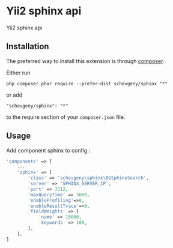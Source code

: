 Yii2 sphinx api
===============
Yii2 sphinx api

Installation
------------

The preferred way to install this extension is through [composer](http://getcomposer.org/download/).

Either run

```
php composer.phar require --prefer-dist schevgeny/sphinx "*"
```

or add

```
"schevgeny/sphinx": "*"
```

to the require section of your `composer.json` file.


Usage
-----

Add component sphinx to config  :
```php
'components' => [
    ...
    'sphinx' => [
        'class' => 'schevgeny\sphinx\DGSphinxSearch',
        'server' => 'SPHINX_SERVER_IP',
        'port' => 3312,
        'maxQueryTime' => 3000,
        'enableProfiling'=>0,
        'enableResultTrace'=>0,
        'fieldWeights' => [
            'name' => 10000,
            'keywords' => 100,
        ],
    ],
]